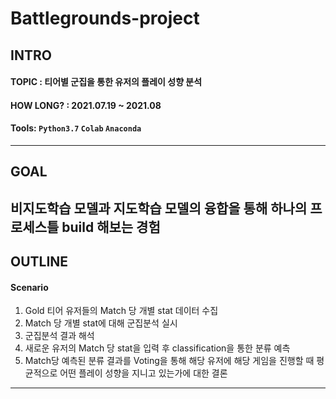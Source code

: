 # Battlegrounds-project

## INTRO
#### TOPIC : 티어별 군집을 통한 유저의 플레이 성향 분석
#### HOW LONG? : 2021.07.19 ~ 2021.08
#### Tools: `Python3.7` `Colab` `Anaconda`

-------------------------------

## GOAL  


비지도학습 모델과 지도학습 모델의 융합을 통해 하나의 프로세스틀 build 해보는 경험  
------------------------------

## OUTLINE
#### Scenario
1. Gold 티어 유저들의 Match 당 개별 stat 데이터 수집
2. Match 당 개별 stat에 대해 군집분석 실시
3. 군집분석 결과 해석
4. 새로운 유저의 Match 당 stat을 입력 후 classification을 통한 분류 예측
5. Match당 예측된 분류 결과를 Voting을 통해 해당 유저에 해당 게임을 진행할 때 평균적으로 어떤 플레이 성향을 지니고 있는가에 대한 결론  


-------------------------------



